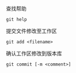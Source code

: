 查找帮助

```
git help
```

提交文件修改至工作区

```
git add <filename>
```

确认工作区修改到版本库

```
git commit [-m <comment>]
```

